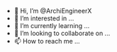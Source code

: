 - 👋 Hi, I’m @ArchiEngineerX
- 👀 I’m interested in ...
- 🌱 I’m currently learning ...
- 💞️ I’m looking to collaborate on ...
- 📫 How to reach me ...

<!---
ArchiEngineerX/ArchiEngineerX is a ✨ special ✨ repository because its `README.md` (this file) appears on your GitHub profile.
You can click the Preview link to take a look at your changes.
--->
